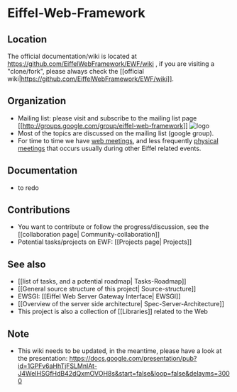 # Eiffel-Web-Framework #

## Location ##
The official documentation/wiki is located at https://github.com/EiffelWebFramework/EWF/wiki , if you are visiting a "clone/fork", please always check the [[official wiki|https://github.com/EiffelWebFramework/EWF/wiki]]. 

## Organization ##
- Mailing list: please visit and subscribe to the mailing list page [[http://groups.google.com/group/eiffel-web-framework]]  ![logo](http://groups.google.com/intl/en/images/logos/groups_logo_sm.gif)
- Most of the topics are discussed on the mailing list (google group). 
- For time to time we have [web meetings](meetings), and less frequently [physical meetings](meetings) that occurs usually during other Eiffel related events.

## Documentation ##
- to redo

## Contributions ##
- You want to contribute or follow the progress/discussion, see the [[collaboration page| Community-collaboration]]
- Potential tasks/projects on EWF: [[Projects page| Projects]]

## See also ##
   - [[list of tasks, and a potential roadmap| Tasks-Roadmap]]
   - [[General source structure of this project| Source-structure]]
   - EWSGI: [[Eiffel Web Server Gateway Interface| EWSGI]]
   - [[Overview of the server side architecture| Spec-Server-Architecture]]
   - This project is also a collection of [[Libraries]] related to the Web

## Note ##
   - This wiki needs to be updated, in the meantime, please have a look at the presentation: https://docs.google.com/presentation/pub?id=1GPFv6aHhTjFSLMnlAt-J4WeIHSGfHdB42dQxmOVOH8s&start=false&loop=false&delayms=3000